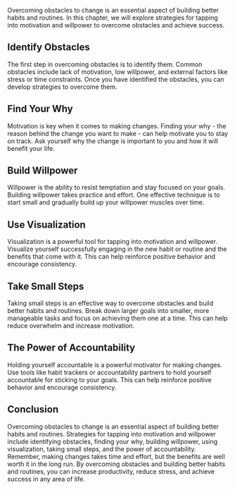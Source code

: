 
Overcoming obstacles to change is an essential aspect of building better habits and routines. In this chapter, we will explore strategies for tapping into motivation and willpower to overcome obstacles and achieve success.

Identify Obstacles
------------------

The first step in overcoming obstacles is to identify them. Common obstacles include lack of motivation, low willpower, and external factors like stress or time constraints. Once you have identified the obstacles, you can develop strategies to overcome them.

Find Your Why
-------------

Motivation is key when it comes to making changes. Finding your why - the reason behind the change you want to make - can help motivate you to stay on track. Ask yourself why the change is important to you and how it will benefit your life.

Build Willpower
---------------

Willpower is the ability to resist temptation and stay focused on your goals. Building willpower takes practice and effort. One effective technique is to start small and gradually build up your willpower muscles over time.

Use Visualization
-----------------

Visualization is a powerful tool for tapping into motivation and willpower. Visualize yourself successfully engaging in the new habit or routine and the benefits that come with it. This can help reinforce positive behavior and encourage consistency.

Take Small Steps
----------------

Taking small steps is an effective way to overcome obstacles and build better habits and routines. Break down larger goals into smaller, more manageable tasks and focus on achieving them one at a time. This can help reduce overwhelm and increase motivation.

The Power of Accountability
---------------------------

Holding yourself accountable is a powerful motivator for making changes. Use tools like habit trackers or accountability partners to hold yourself accountable for sticking to your goals. This can help reinforce positive behavior and encourage consistency.

Conclusion
----------

Overcoming obstacles to change is an essential aspect of building better habits and routines. Strategies for tapping into motivation and willpower include identifying obstacles, finding your why, building willpower, using visualization, taking small steps, and the power of accountability. Remember, making changes takes time and effort, but the benefits are well worth it in the long run. By overcoming obstacles and building better habits and routines, you can increase productivity, reduce stress, and achieve success in any area of life.
